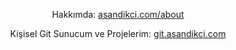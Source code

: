 <p align="center">Hakkımda: <a href="https://asandikci.com/about">asandikci.com/about</a></p>
<p align="center">Kişisel Git Sunucum ve Projelerim: <a href="https://git.asandikci.com/asandikci">git.asandikci.com</a></p>
